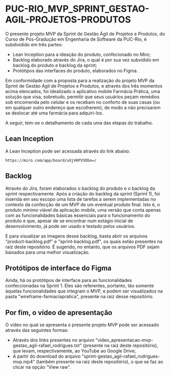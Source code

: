 # PUC-RIO_MVP_SPRINT_GESTAO-AGIL-PROJETOS-PRODUTOS

O presente projeto MVP da Sprint de Gestão Ágil de Projetos e Produtos, do Curso de Pós-Gradução em Engenharia de Software da PUC-Rio, é subdividido em três partes:

* Lean Inception para a ideação do produto, confecionado no Miro;
* Backlog elaborado através do Jira, o qual é por sua vez subvidido em backlog do produto e backlog da sprint;
* Protótipos das interfaces do produto, elaborados no Figma.

Em conformidade com a proposta para a realização do projeto MVP da Sprint de Gestão Ágil de Projetos e Produtos, e através dos três momentos acima elencados, foi idealizado o aplicativo mobile Farmácia Prática, uma solução que visa, sobretudo, permitir que seus usuários peçam remédios sob encomenda pelo celular e os recebam no conforto de suas casas (ou em qualquer outro endereço que escolherem), de modo a não precisarem se deslocar até uma farmácia para adquiri-los.

A seguir, tem-se o detalhamento de cada uma das etapas do trabalho.

  ## Lean Inception

  A Lean Inception pode ser acessada através do link abaixo:

  ```
  https://miro.com/app/board/uXjVKPVSDbo=/
  ```

  ## Backlog

Através do Jira, foram elaborados o backlog do produto e o backlog da sprint respectivamente. Após a criação do backlog da sprint (Sprint 1), foi inserida em seu escopo uma lista de tarefas a serem implementadas no contexto da confecção de um MVP de um eventual produto final. Isto é, o produto mínimo viável da aplicação mobile, uma versão que conta apenas com as funcionalidades básicas essenciais para o funcionamento do produto e que, apesar de se encontrar num estágio inicial de desenvolvimento, já pode ser usado e testado pelos usuários.

E para visualizar as imagens desse backlog, basta abrir os arquivos "product-backlog.pdf" e "sprint-backlog.pdf", os quais estão presentes na raiz deste repositório. É sugerido, no entanto, que os arquivos PDF sejam baixados para uma melhor visualização.

## Protótipos de interface do Figma

Ainda, há os protótipos de interface para as funcionalidades confeccionadas na Sprint 1. Eles são referentes, portanto, tão somente àquelas funcionalidades que integram o MVP, e podem ser visualizados na pasta "wireframe-farmaciapratica", presente na raiz desse repositório.

## Por fim, o vídeo de apresentação

O vídeo no qual se apresenta o presente projeto MVP pode ser acessado através das seguintes formas:

* Através dos links presentes no arquivo "video_apresentacao-mvp-gestao_agil-rafael_rodrigues.txt" (presente na raiz deste repositório), que levam, respectivamente, ao YouTube ao Google Drive;
* A partir do download do arquivo "sprint-gestao_agil-rafael_rodrigues-mvp.mp4" (também presente na raiz deste repositório), o que se faz ao clicar na opção "View raw".
